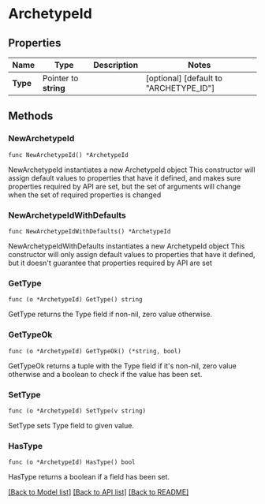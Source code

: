 # ArchetypeId

## Properties

Name | Type | Description | Notes
------------ | ------------- | ------------- | -------------
**Type** | Pointer to **string** |  | [optional] [default to "ARCHETYPE_ID"]

## Methods

### NewArchetypeId

`func NewArchetypeId() *ArchetypeId`

NewArchetypeId instantiates a new ArchetypeId object
This constructor will assign default values to properties that have it defined,
and makes sure properties required by API are set, but the set of arguments
will change when the set of required properties is changed

### NewArchetypeIdWithDefaults

`func NewArchetypeIdWithDefaults() *ArchetypeId`

NewArchetypeIdWithDefaults instantiates a new ArchetypeId object
This constructor will only assign default values to properties that have it defined,
but it doesn't guarantee that properties required by API are set

### GetType

`func (o *ArchetypeId) GetType() string`

GetType returns the Type field if non-nil, zero value otherwise.

### GetTypeOk

`func (o *ArchetypeId) GetTypeOk() (*string, bool)`

GetTypeOk returns a tuple with the Type field if it's non-nil, zero value otherwise
and a boolean to check if the value has been set.

### SetType

`func (o *ArchetypeId) SetType(v string)`

SetType sets Type field to given value.

### HasType

`func (o *ArchetypeId) HasType() bool`

HasType returns a boolean if a field has been set.


[[Back to Model list]](../README.md#documentation-for-models) [[Back to API list]](../README.md#documentation-for-api-endpoints) [[Back to README]](../README.md)


